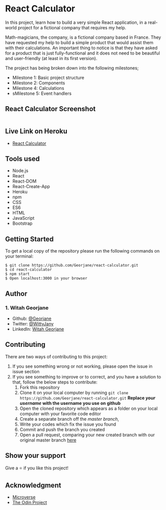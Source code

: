 # React Calculator
In this project, learn how to build a very simple React application, in a real-world project for a fictional company that requires my help.

Math-magicians, the company, is a fictional company based in France. They have requested my help to build a simple product that would assist them with their calculations. An important thing to notice is that they have asked for a product that is just fully-functional and it does not need to be beautiful and user-friendly (at least in its first version).

The project has being broken down into the following milestones;
- Milestone 1: Basic project structure 
- Milestone 2: Components
- Milestone 4: Calculations 
- sMilestone 5: Event handlers 

## React Calculator Screenshot
![]()

## Live Link on Heroku
- [React Calculator](https://jane-react-calculator.herokuapp.com/)

## Tools used
- Node.js
- React
- React-DOM
- React-Create-App
- Heroku
- npm
- CSS
- ES6
- HTML
- JavaScript
- Bootstrap

## Getting Started
To get a local copy of the repository please run the following commands on your terminal:
```
$ git clone https://github.com/Georjane/react-calculator.git
$ cd react-calculator
$ npm start
$ Open localhost:3000 in your browser
```

## Author

### 1. Witah Georjane
* Github: [@Georjane](https://github.com/Georjane)
* Twitter: [@WittyJany](https://twitter.com/WittyJany)
* LinkedIn: [Witah Georjane](https://www.linkedin.com/in/witah-georjane)

## Contributing
There are two ways of contributing to this project:

1. If you see something wrong or not working, please open the issue in issue section
2. If you see something to improve or to correct, and you have a solution to that, follow the below steps to contribute:
    1. Fork this repository
    2. Clone it on your local computer by running `git clone https://github.com/Georjane/react-calculator.git` __Replace *your username* with the username you use on github__
    3. Open the cloned repository which appears as a folder on your local computer with your favorite code editor
    4. Create a separate branch off the *master branch*,
    5. Write your codes which fix the issue you found
    6. Commit and push the branch you created
    7. Open a pull request, comparing your new created branch with our original master branch [here](https://github.com/Georjane/react-calculator/pulls)

## Show your support

Give a ⭐️ if you like this project!

## Acknowledgment
* [Microverse](https://www.microvese.org)
* [The Odin Project](https://www.theodinproject.com)
